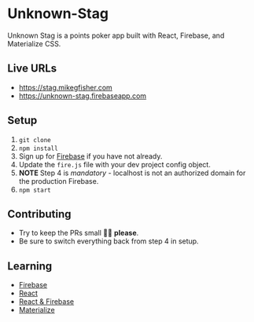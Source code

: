 # Unknown-Stag
Unknown Stag is a points poker app built with React, Firebase, and Materialize CSS. 

## Live URLs
- https://stag.mikegfisher.com
- https://unknown-stag.firebaseapp.com

## Setup
1. `git clone`
2. `npm install`
3. Sign up for [Firebase](https://firebase.google.com) if you have not already. 
4. Update the `fire.js` file with your dev project config object. 
5. **NOTE** Step 4 is _mandatory_ - localhost is not an authorized domain for the production Firebase. 
6. `npm start`

## Contributing
- Try to keep the PRs small 🙏🏻 **please**. 
- Be sure to switch everything back from step 4 in setup. 

## Learning
- [Firebase](https://firebase.google.com/docs/web/setup)
- [React](https://reactjs.org/docs/hello-world.html)
- [React & Firebase](https://www.robinwieruch.de/complete-firebase-authentication-react-tutorial/#react-firebase-setup)
- [Materialize](http://materializecss.com/getting-started.html)
